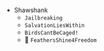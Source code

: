 - Shawshank
  - `Jailbreaking`
  - `SalvationLiesWithin`
  - `BirdsCantBeCaged!`
  - 🥳 `FeathersShine4Freedom`
